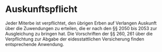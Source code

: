 # Auskunftspflicht

Jeder Miterbe ist verpflichtet, den übrigen Erben auf Verlangen Auskunft über die Zuwendungen zu erteilen, die er nach den §§ 2050 bis 2053 zur Ausgleichung zu bringen hat. Die Vorschriften der §§ 260, 261 über die Verpflichtung zur Abgabe der eidesstattlichen Versicherung finden entsprechende Anwendung. 

